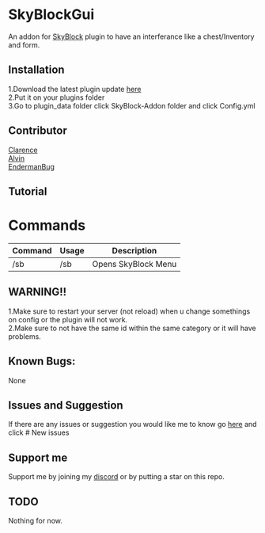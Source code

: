 # SkyBlockGui
An addon for [SkyBlock](https://poggit.pmmp.io/p/SkyBlock) plugin to have an interferance like a chest/Inventory and form.

## Installation

1.Download the latest plugin update [here](https://poggit.pmmp.io/ci/BLAST1718/SkyBlockGui/SkyBlock-Addon) <br>
2.Put it on your plugins folder <br>
3.Go to plugin_data folder click SkyBlock-Addon folder and click Config.yml <br>

## Contributor <br>

[Clarence](https://github.com/Clarence2810) <br> [Alvin](https://github.com/alvin0319) <br> [EndermanBug](https://github.com/Endermanbugzjfc) <br>

## Tutorial

# Commands

| Command | Usage | Description |
| ------- | ----- | ----------- |
| /sb     | /sb   | Opens SkyBlock Menu |

## WARNING!! 
1.Make sure to restart your server (not reload) when u change somethings on config or the plugin will not work. <br>
2.Make sure to not have the same id within the same category or it will have problems. <br>

## Known Bugs: <br>
None

## Issues and Suggestion <br>

If there are any issues or suggestion you would like me to know go [here](https://github.com/BLAST1718/SkyBlock-Addon/issues) and click # New issues

## Support me

Support me by joining my [discord](https://discord.gg/tH38gJg7xx) or by putting a star on this repo.

## TODO
Nothing for now.

